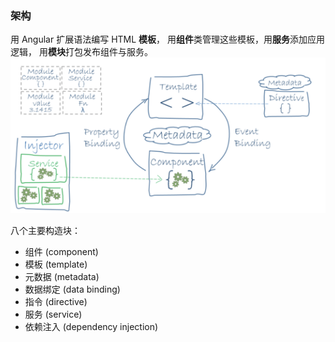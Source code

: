 ### 架构

用 Angular 扩展语法编写 HTML **模板**， 用**组件**类管理这些模板，用**服务**添加应用逻辑， 用**模块**打包发布组件与服务。![](/assets/application.png)

八个主要构造块：

* 组件 \(component\)
* 模板 \(template\)
* 元数据 \(metadata\)
* 数据绑定 \(data binding\)
* 指令 \(directive\)
* 服务 \(service\)
* 依赖注入 \(dependency injection\)





